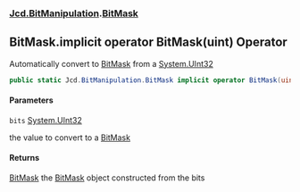 ### [Jcd.BitManipulation](Jcd.BitManipulation.md 'Jcd.BitManipulation').[BitMask](Jcd.BitManipulation.BitMask.md 'Jcd.BitManipulation.BitMask')

## BitMask.implicit operator BitMask(uint) Operator

Automatically convert to [BitMask](Jcd.BitManipulation.BitMask.md 'Jcd.BitManipulation.BitMask') from
a [System.UInt32](https://docs.microsoft.com/en-us/dotnet/api/System.UInt32 'System.UInt32')

```csharp
public static Jcd.BitManipulation.BitMask implicit operator BitMask(uint bits);
```
#### Parameters

<a name='Jcd.BitManipulation.BitMask.op_ImplicitJcd.BitManipulation.BitMask(uint).bits'></a>

`bits` [System.UInt32](https://docs.microsoft.com/en-us/dotnet/api/System.UInt32 'System.UInt32')

the value to convert to a [BitMask](Jcd.BitManipulation.BitMask.md 'Jcd.BitManipulation.BitMask')

#### Returns
[BitMask](Jcd.BitManipulation.BitMask.md 'Jcd.BitManipulation.BitMask')
the [BitMask](Jcd.BitManipulation.BitMask.md 'Jcd.BitManipulation.BitMask') object constructed from the bits